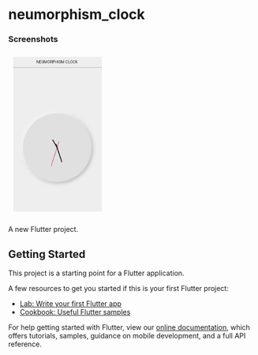 # neumorphism_clock
### Screenshots
<div>  
  <img style="margin: 10px" src="https://github.com/ahmed9107/NEUMORPHISM-CLOCK/blob/main/screenshots/Capture.JPG" width= "180"/> 
</div>

A new Flutter project.

## Getting Started

This project is a starting point for a Flutter application.

A few resources to get you started if this is your first Flutter project:

- [Lab: Write your first Flutter app](https://flutter.dev/docs/get-started/codelab)
- [Cookbook: Useful Flutter samples](https://flutter.dev/docs/cookbook)

For help getting started with Flutter, view our
[online documentation](https://flutter.dev/docs), which offers tutorials,
samples, guidance on mobile development, and a full API reference.
